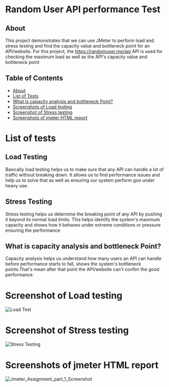 # Random User API performance Test

## About 
This project demonstrates that we can use JMeter to perform load and stress testing and find the capacity value and bottleneck point for an API/website. 
For this project, the https://randomuser.me/api API is used for checking the maximum load as well as the API's capacity value and bottleneck point


## Table of Contents

- [About](#about)
- [List of Tests](#List-of-Tests)
- [What is capacity analysis and bottleneck Point?](#what-is-capacity-analysis-and-bottleneck-point?)
- [Screenshots of Load testing](#screenshots-of-load-testing)
- [Screenshot of Stress testing](#screenshots-of-stress-testing)
- [Screenshots of jmeter HTML report](#screenshots-of-jmeter-html-report)


# List of tests
## Load Testing
Basically load testing helps us to make sure that any API can handle a lot of traffic without breaking down. It allows us to find performance issues and help us to solve that
as well as ensuring our system perform goo under heavy use.

## Stress Testing
Stress testing helps us determine the breaking point of any API by pushing it beyond its normal load limits. This helps identify the system's maximum capacity and shows how it behaves under extreme conditions or 
pressure ensuring the performance

## What is capacity analysis and bottleneck Point?
Capacity analysis helps us understand how many users an API can handle before performance starts to fall, shows the system's bottleneck points.That's mean after that point the API/website can't
confim the good performance.

# Screenshot of Load testing

![Load Test](https://github.com/ra-hul/Random-User-API-Performance-Test/assets/65038922/ae5bda8e-b67b-49ae-9931-1c60b52f5381)

# Screenshot of Stress testing

![Stress Testing](https://github.com/ra-hul/Random-User-API-Performance-Test/assets/65038922/aa056a92-33f0-4b8b-82d6-2f477b8ebcdf)


# Screenshots of jmeter HTML report

![Jmeter_Assignment_part_1_Screenshot](https://github.com/ra-hul/Random-User-API-Performance-Test/assets/65038922/aa9392af-00c6-42cd-929a-a2b151e963dd)



